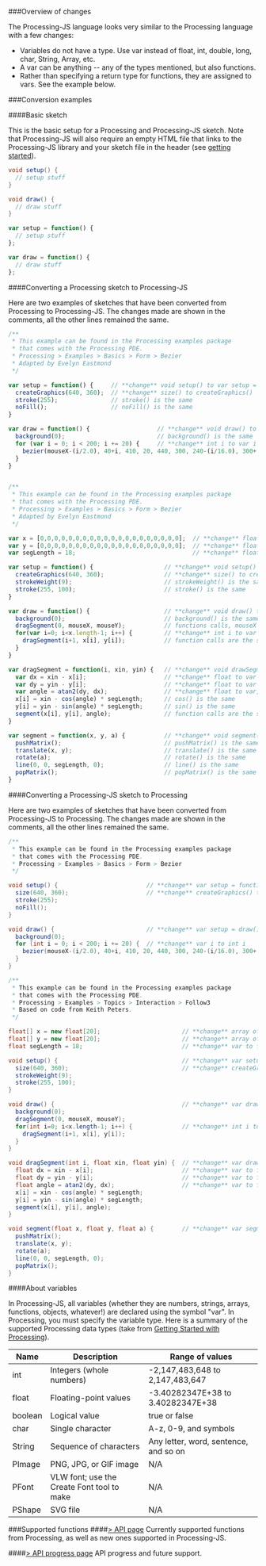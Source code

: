 ###Overview of changes

The Processing-JS language looks very similar to the Processing language with a few changes:
+ Variables do not have a type. Use var instead of float, int, double, long, char, String, Array, etc.
+ A var can be anything -- any of the types mentioned, but also functions.
+ Rather than specifying a return type for functions, they are assigned to vars. See the example below.

###Conversion examples

####Basic sketch

This is the basic setup for a Processing and Processing-JS sketch. Note that Processing-JS will also require an empty HTML file that links to the Processing-JS library and your sketch file in the header (see [getting started](https://github.com/lmccart/processing-js/wiki/Getting-Started)).

```java
void setup() {
  // setup stuff
}

void draw() {
  // draw stuff
}
```


```javascript
var setup = function() {
  // setup stuff
};

var draw = function() {
  // draw stuff
};
```

####Converting a Processing sketch to Processing-JS

Here are two examples of sketches that have been converted from Processing to Processing-JS. The changes made are shown in the comments, all the other lines remained the same.

```javascript
/**
 * This example can be found in the Processing examples package
 * that comes with the Processing PDE.
 * Processing > Examples > Basics > Form > Bezier
 * Adapted by Evelyn Eastmond
 */

var setup = function() {     // **change** void setup() to var setup = function()
  createGraphics(640, 360);  // **change** size() to createGraphics()
  stroke(255);               // stroke() is the same
  noFill();                  // noFill() is the same
}

var draw = function() {                   // **change** void draw() to var setup = draw()
  background(0);                          // background() is the same
  for (var i = 0; i < 200; i += 20) {     // **change** int i to var i
    bezier(mouseX-(i/2.0), 40+i, 410, 20, 440, 300, 240-(i/16.0), 300+(i/8.0)); // bezier() is the same
  }
}

```

```javascript

/**
 * This example can be found in the Processing examples package
 * that comes with the Processing PDE.
 * Processing > Examples > Basics > Form > Bezier
 * Adapted by Evelyn Eastmond
 */

var x = [0,0,0,0,0,0,0,0,0,0,0,0,0,0,0,0,0,0,0,0];  // **change** float[] x = new float[20] to array of 20 0's
var y = [0,0,0,0,0,0,0,0,0,0,0,0,0,0,0,0,0,0,0,0];  // **change** float[] y = new float[20] to array of 20 0's
var segLength = 18;                                 // **change** float to var

var setup = function() {                    // **change** void setup() to var setup = function()
  createGraphics(640, 360);                 // **change** size() to createGrphics()
  strokeWeight(9);                          // strokeWeight() is the same
  stroke(255, 100);                         // stroke() is the same
}

var draw = function() {                     // **change** void draw() to var draw = function()
  background(0);                            // background() is the same
  dragSegment(0, mouseX, mouseY);           // functions calls, mouseX and mouseY are the same
  for(var i=0; i<x.length-1; i++) {         // **change** int i to var i
    dragSegment(i+1, x[i], y[i]);           // function calls are the same
  }
}

var dragSegment = function(i, xin, yin) {   // **change** void drawSegment() to var drawSegment() = function, remove type declarations
  var dx = xin - x[i];                      // **change** float to var
  var dy = yin - y[i];                      // **change** float to var
  var angle = atan2(dy, dx);                // **change** float to var, atan2() is the same
  x[i] = xin - cos(angle) * segLength;      // cos() is the same
  y[i] = yin - sin(angle) * segLength;      // sin() is the same
  segment(x[i], y[i], angle);               // function calls are the same
}

var segment = function(x, y, a) {           // **change** void segment() to var segment = function(), remove type declarations
  pushMatrix();                             // pushMatrix() is the same
  translate(x, y);                          // translate() is the same
  rotate(a);                                // rotate() is the same
  line(0, 0, segLength, 0);                 // line() is the same
  popMatrix();                              // popMatrix() is the same
}
```

####Converting a Processing-JS sketch to Processing

Here are two examples of sketches that have been converted from Processing-JS to Processing. The changes made are shown in the comments, all the other lines remained the same.

```java
/**
 * This example can be found in the Processing examples package
 * that comes with the Processing PDE.
 * Processing > Examples > Basics > Form > Bezier
 */

void setup() {                         // **change** var setup = function() to void setup()
  size(640, 360);                      // **change** createGraphics() to size()
  stroke(255);
  noFill();
}

void draw() {                          // **change** var setup = draw() to void draw()
  background(0);
  for (int i = 0; i < 200; i += 20) {  // **change** var i to int i
    bezier(mouseX-(i/2.0), 40+i, 410, 20, 440, 300, 240-(i/16.0), 300+(i/8.0));
  }
}
```

```java
/**
 * This example can be found in the Processing examples package
 * that comes with the Processing PDE.
 * Processing > Examples > Topics > Interaction > Follow3
 * Based on code from Keith Peters. 
 */

float[] x = new float[20];                       // **change** array of 0's to be float[] x = new float[20]
float[] y = new float[20];                       // **change** array of 0's to be float[] x = new float[20]
float segLength = 18;                            // **change** var to float

void setup() {                                   // **change** var setup = function() to void setup() 
  size(640, 360);                                // **change** createGraphics() to size()
  strokeWeight(9);
  stroke(255, 100);
}

void draw() {                                    // **change** var draw = function() void draw()
  background(0);
  dragSegment(0, mouseX, mouseY);
  for(int i=0; i<x.length-1; i++) {              // **change** int i to var i
    dragSegment(i+1, x[i], y[i]);
  }
}

void dragSegment(int i, float xin, float yin) {  // **change** var drawSegment() = function to void drawSegment(). add type delcarations.
  float dx = xin - x[i];                         // **change** var to float
  float dy = yin - y[i];                         // **change** var to float
  float angle = atan2(dy, dx);                   // **change** var to float
  x[i] = xin - cos(angle) * segLength;
  y[i] = yin - sin(angle) * segLength;
  segment(x[i], y[i], angle);
}

void segment(float x, float y, float a) {        // **change** var segment = function() to void segment(). add type delcarations.
  pushMatrix();
  translate(x, y);
  rotate(a);
  line(0, 0, segLength, 0);
  popMatrix();
}
```

####About variables

In Processing-JS, all variables (whether they are numbers, strings, arrays, functions, objects, whatever!) are declared using the symbol "var". In Processing, you must specify the variable type. Here is a summary of the supported Processing data types (take from [Getting Started with Processing](http://shop.oreilly.com/product/0636920000570.do)).

Name | Description | Range of values
--- | --- | ---
int | Integers (whole numbers) | -2,147,483,648 to 2,147,483,647
float | Floating-point values | -3.40282347E+38 to 3.40282347E+38
boolean | Logical value | true or false
char | Single character | A-z, 0-9, and symbols
String | Sequence of characters | Any letter, word, sentence, and so on
PImage | PNG, JPG, or GIF image | N/A
PFont | VLW font; use the Create Font tool to make | N/A
PShape | SVG file | N/A


###Supported functions
####[> API page](https://github.com/lmccart/processing-js/blob/master/api.md)
Currently supported functions from Processing, as well as new ones supported in Processing-JS.

####[> API progress page](https://github.com/lmccart/processing-js/blob/master/api-progress.md)
API progress and future support.